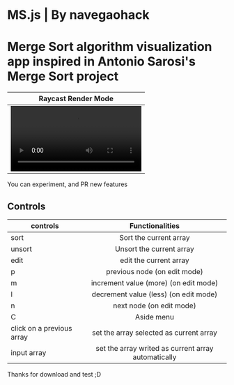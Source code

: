 # MS.js | By navegaohack
# Merge Sort algorithm visualization app inspired in Antonio Sarosi's Merge Sort project

|  Raycast Render Mode |
|:---:|
|![Video Demo.](./img/msjspreview2.mp4 "Video demo.") |

You can experiment, and PR new features

## Controls

| controls | Functionalities |
| ------------- |:-------------:|
| sort | Sort the current array |
| unsort | Unsort the current array |
| edit | edit the current array |
| p | previous node (on edit mode) |
| m | increment value (more) (on edit mode) |
| l | decrement value (less) (on edit mode) |
| n | next node (on edit mode) |
| C | Aside menu |
| click on a previous array | set the array selected as current array |
| input array | set the array writed as current array automatically |

Thanks for download and test ;D